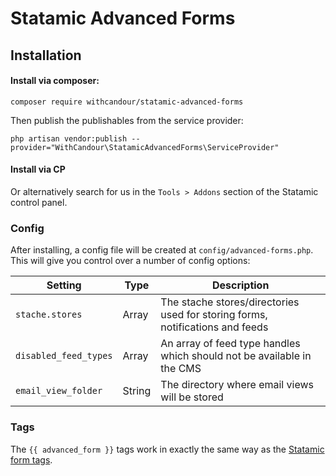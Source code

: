 # Statamic Advanced Forms

## Installation

#### Install via composer:
```
composer require withcandour/statamic-advanced-forms
```
Then publish the publishables from the service provider:
```
php artisan vendor:publish --provider="WithCandour\StatamicAdvancedForms\ServiceProvider"
```

#### Install via CP
Or alternatively search for us in the `Tools > Addons` section of the Statamic control panel.

### Config
After installing, a config file will be created at `config/advanced-forms.php`. This will give you control over a number of config options:

| Setting | Type       | Description                                                 |
| --------- | ---------- | ----------------------------------------------------------- |
| `stache.stores`      | Array  | The stache stores/directories used for storing forms, notifications and feeds |
| `disabled_feed_types` | Array  | An array of feed type handles which should not be available in the CMS       |
| `email_view_folder`   | String   | The directory where email views will be stored |

### Tags

The `{{ advanced_form }}` tags work in exactly the same way as the [Statamic form tags](https://statamic.dev/tags/form-create). 
